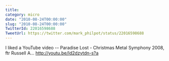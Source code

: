 ```yaml
---
title: 
category: micro
date: "2010-08-24T00:00:00"
slug: "2010-08-24T00:00:00"
TwitterId: 22016598688
TweetUrl: https://twitter.com/mark_philpot/status/22016598688
---
```


I liked a YouTube video -- Paradise Lost - Christmas Metal Symphony 2008, ftr
Russell A... http://youtu.be/Id2dzytdn-s?a
